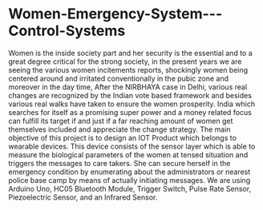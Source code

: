 # Women-Emergency-System---Control-Systems
Women is the inside society part and her security is the essential and to a great
degree critical for the strong society, in the present years we are seeing the
various women incitements reports, shockingly women being centered around
and irritated conventionally in the pubic zone and moreover in the day time,
After the NIRBHAYA case in Delhi, various real changes are recognized by the
Indian vote based framework and besides various real walks have taken to
ensure the women prosperity.
India which searches for itself as a promising super power and a money related
focus can fulfill its target if and just if a far reaching amount of women get
themselves included and appreciate the change strategy. The main objective of
this project is to design an IOT Product which belongs to wearable devices. This
device consists of the sensor layer which is able to measure the biological
parameters of the women at tensed situation and triggers the messages to care
takers. She can secure herself in the emergency condition by enumerating about
the administrators or nearest police base camp by means of actually initiating
messages. We are using Arduino Uno, HC05 Bluetooth Module, Trigger
Switch, Pulse Rate Sensor, Piezoelectric Sensor, and an Infrared Sensor.

